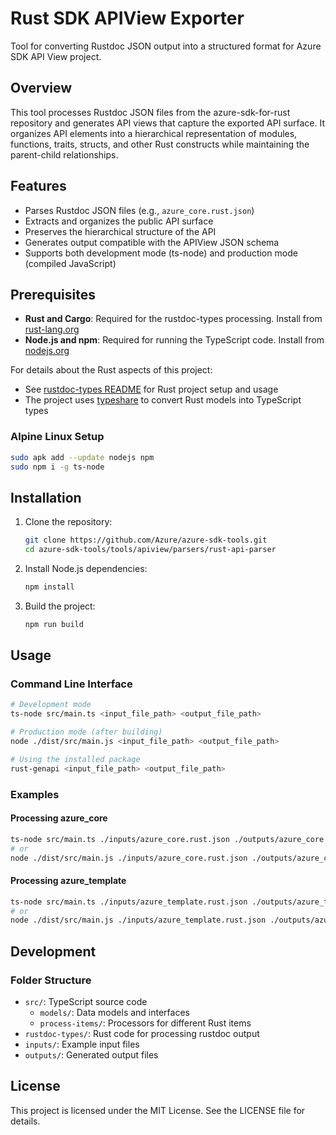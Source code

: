 # Rust SDK APIView Exporter

Tool for converting Rustdoc JSON output into a structured format for Azure SDK API View project.

## Overview

This tool processes Rustdoc JSON files from the azure-sdk-for-rust repository and generates API views that capture the exported API surface. It organizes API elements into a hierarchical representation of modules, functions, traits, structs, and other Rust constructs while maintaining the parent-child relationships.

## Features

- Parses Rustdoc JSON files (e.g., `azure_core.rust.json`)
- Extracts and organizes the public API surface
- Preserves the hierarchical structure of the API
- Generates output compatible with the APIView JSON schema
- Supports both development mode (ts-node) and production mode (compiled JavaScript)

## Prerequisites

- **Rust and Cargo**: Required for the rustdoc-types processing. Install from [rust-lang.org](https://www.rust-lang.org/)
- **Node.js and npm**: Required for running the TypeScript code. Install from [nodejs.org](https://nodejs.org/)

For details about the Rust aspects of this project:
- See [rustdoc-types README](./rustdoc-types/README.md) for Rust project setup and usage
- The project uses [typeshare](https://github.com/1password/typeshare) to convert Rust models into TypeScript types

### Alpine Linux Setup

```sh
sudo apk add --update nodejs npm 
sudo npm i -g ts-node
```

## Installation

1. Clone the repository:
   ```sh
   git clone https://github.com/Azure/azure-sdk-tools.git
   cd azure-sdk-tools/tools/apiview/parsers/rust-api-parser
   ```

2. Install Node.js dependencies:
   ```sh
   npm install
   ```

3. Build the project:
   ```sh
   npm run build
   ```

## Usage

### Command Line Interface

```sh
# Development mode
ts-node src/main.ts <input_file_path> <output_file_path>

# Production mode (after building)
node ./dist/src/main.js <input_file_path> <output_file_path>

# Using the installed package
rust-genapi <input_file_path> <output_file_path>
```

### Examples

#### Processing azure_core
```sh
ts-node src/main.ts ./inputs/azure_core.rust.json ./outputs/azure_core.json
# or
node ./dist/src/main.js ./inputs/azure_core.rust.json ./outputs/azure_core.json
```

#### Processing azure_template
```sh
ts-node src/main.ts ./inputs/azure_template.rust.json ./outputs/azure_template.json
# or
node ./dist/src/main.js ./inputs/azure_template.rust.json ./outputs/azure_template.json
```

## Development

### Folder Structure
- `src/`: TypeScript source code
  - `models/`: Data models and interfaces
  - `process-items/`: Processors for different Rust items
- `rustdoc-types/`: Rust code for processing rustdoc output
- `inputs/`: Example input files
- `outputs/`: Generated output files

## License

This project is licensed under the MIT License. See the LICENSE file for details.